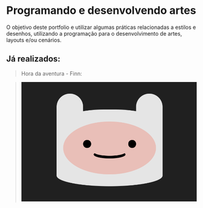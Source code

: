 # Programando e desenvolvendo artes

O objetivo deste portfolio e utilizar algumas práticas relacionadas a estilos e desenhos, utilizando a programação para o desenvolvimento de artes, layouts e/ou cenários.


## Já realizados:

> Hora da aventura - Finn:

> ![Alt text](./Hora%20de%20Aventura/Finn/image.png)